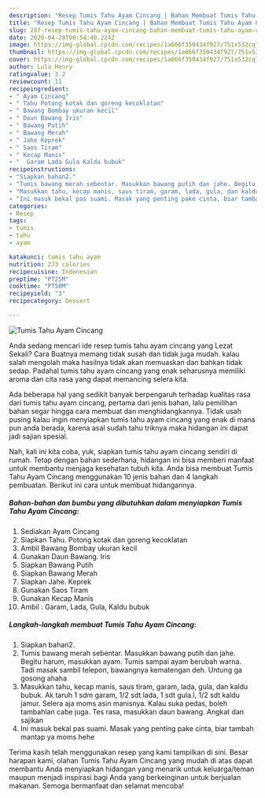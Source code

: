 ```yaml
---
description: "Resep Tumis Tahu Ayam Cincang | Bahan Membuat Tumis Tahu Ayam Cincang Yang Sedap"
title: "Resep Tumis Tahu Ayam Cincang | Bahan Membuat Tumis Tahu Ayam Cincang Yang Sedap"
slug: 287-resep-tumis-tahu-ayam-cincang-bahan-membuat-tumis-tahu-ayam-cincang-yang-sedap
date: 2020-04-28T00:54:40.224Z
image: https://img-global.cpcdn.com/recipes/1a666f350434f927/751x532cq70/tumis-tahu-ayam-cincang-foto-resep-utama.jpg
thumbnail: https://img-global.cpcdn.com/recipes/1a666f350434f927/751x532cq70/tumis-tahu-ayam-cincang-foto-resep-utama.jpg
cover: https://img-global.cpcdn.com/recipes/1a666f350434f927/751x532cq70/tumis-tahu-ayam-cincang-foto-resep-utama.jpg
author: Lula Henry
ratingvalue: 3.2
reviewcount: 11
recipeingredient:
- " Ayam Cincang"
- " Tahu Potong kotak dan goreng kecoklatan"
- " Bawang Bombay ukuran kecil"
- " Daun Bawang Iris"
- " Bawang Putih"
- " Bawang Merah"
- " Jahe Keprek"
- " Saos Tiram"
- " Kecap Manis"
- "  Garam Lada Gula Kaldu bubuk"
recipeinstructions:
- "Siapkan bahan2."
- "Tumis bawang merah sebentar. Masukkan bawang putih dan jahe. Begitu harum, masukkan ayam. Tumis sampai ayam berubah warna. Tadi masak sambil telepon, bawangnya kematengan deh. Untung ga gosong ahaha"
- "Masukkan tahu, kecap manis, saus tiram, garam, lada, gula, dan kaldu bubuk. Ak taruh 1 sdm garam, 1/2 sdt lada, 1 sdt gula.l, 1/2 sdt kaldu jamur. Selera aja moms asin manisnya. Kalau suka pedas, boleh tambahlan cabe juga. Tes rasa, masukkan daun bawang. Angkat dan sajikan"
- "Ini masuk bekal pas suami. Masak yang penting pake cinta, biar tambah mantap ya moms hehe"
categories:
- Resep
tags:
- tumis
- tahu
- ayam

katakunci: tumis tahu ayam 
nutrition: 273 calories
recipecuisine: Indonesian
preptime: "PT25M"
cooktime: "PT50M"
recipeyield: "3"
recipecategory: Dessert

---
```



![Tumis Tahu Ayam Cincang](https://img-global.cpcdn.com/recipes/1a666f350434f927/751x532cq70/tumis-tahu-ayam-cincang-foto-resep-utama.jpg)

Anda sedang mencari ide resep tumis tahu ayam cincang yang Lezat Sekali? Cara Buatnya memang tidak susah dan tidak juga mudah. kalau salah mengolah maka hasilnya tidak akan memuaskan dan bahkan tidak sedap. Padahal tumis tahu ayam cincang yang enak seharusnya memiliki aroma dan cita rasa yang dapat memancing selera kita.



Ada beberapa hal yang sedikit banyak berpengaruh terhadap kualitas rasa dari tumis tahu ayam cincang, pertama dari jenis bahan, lalu pemilihan bahan segar hingga cara membuat dan menghidangkannya. Tidak usah pusing kalau ingin menyiapkan tumis tahu ayam cincang yang enak di mana pun anda berada, karena asal sudah tahu triknya maka hidangan ini dapat jadi sajian spesial.


Nah, kali ini kita coba, yuk, siapkan tumis tahu ayam cincang sendiri di rumah. Tetap dengan bahan sederhana, hidangan ini bisa memberi manfaat untuk membantu menjaga kesehatan tubuh kita. Anda bisa membuat Tumis Tahu Ayam Cincang menggunakan 10 jenis bahan dan 4 langkah pembuatan. Berikut ini cara untuk membuat hidangannya.

<!--inarticleads1-->

##### Bahan-bahan dan bumbu yang dibutuhkan dalam menyiapkan Tumis Tahu Ayam Cincang:

1. Sediakan  Ayam Cincang
1. Siapkan  Tahu. Potong kotak dan goreng kecoklatan
1. Ambil  Bawang Bombay ukuran kecil
1. Gunakan  Daun Bawang. Iris
1. Siapkan  Bawang Putih
1. Siapkan  Bawang Merah
1. Siapkan  Jahe. Keprek
1. Gunakan  Saos Tiram
1. Gunakan  Kecap Manis
1. Ambil  : Garam, Lada, Gula, Kaldu bubuk




<!--inarticleads2-->

##### Langkah-langkah membuat Tumis Tahu Ayam Cincang:

1. Siapkan bahan2.
1. Tumis bawang merah sebentar. Masukkan bawang putih dan jahe. Begitu harum, masukkan ayam. Tumis sampai ayam berubah warna. Tadi masak sambil telepon, bawangnya kematengan deh. Untung ga gosong ahaha
1. Masukkan tahu, kecap manis, saus tiram, garam, lada, gula, dan kaldu bubuk. Ak taruh 1 sdm garam, 1/2 sdt lada, 1 sdt gula.l, 1/2 sdt kaldu jamur. Selera aja moms asin manisnya. Kalau suka pedas, boleh tambahlan cabe juga. Tes rasa, masukkan daun bawang. Angkat dan sajikan
1. Ini masuk bekal pas suami. Masak yang penting pake cinta, biar tambah mantap ya moms hehe




Terima kasih telah menggunakan resep yang kami tampilkan di sini. Besar harapan kami, olahan Tumis Tahu Ayam Cincang yang mudah di atas dapat membantu Anda menyiapkan hidangan yang menarik untuk keluarga/teman maupun menjadi inspirasi bagi Anda yang berkeinginan untuk berjualan makanan. Semoga bermanfaat dan selamat mencoba!
